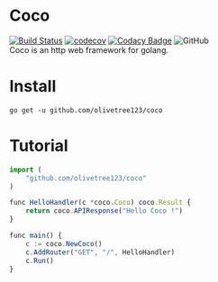 # Coco
[![Build Status](https://travis-ci.org/olivetree123/Coco.svg?branch=master)](https://travis-ci.org/olivetree123/Coco)  [![codecov](https://codecov.io/gh/olivetree123/Coco/branch/master/graph/badge.svg)](https://codecov.io/gh/olivetree123/Coco)  [![Codacy Badge](https://api.codacy.com/project/badge/Grade/14854a8ba1124a238ffecdcce7465b78)](https://www.codacy.com/manual/olivetree123/Coco?utm_source=github.com&amp;utm_medium=referral&amp;utm_content=olivetree123/Coco&amp;utm_campaign=Badge_Grade)  ![GitHub](https://img.shields.io/github/license/olivetree123/coco)  
Coco is an http web framework for golang.

# Install
``` shell
go get -u github.com/olivetree123/coco
```

# Tutorial
``` javascript
import (
    "github.com/olivetree123/coco"
)

func HelloHandler(c *coco.Coco) coco.Result {
    return coco.APIResponse("Hello Coco !")
}

func main() {
    c := coco.NewCoco()
    c.AddRouter("GET", "/", HelloHandler)
    c.Run()
}
``` 